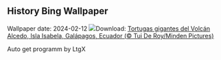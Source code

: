 ## History Bing Wallpaper
Wallpaper date: 2024-02-12
![](https://www.bing.com/th?id=OHR.GiantTortoise_ES-ES0844160920_UHD.jpg&w=1000)Download: [Tortugas gigantes del Volcán Alcedo, Isla Isabela, Galápagos, Ecuador (© Tui De Roy/Minden Pictures)](https://www.bing.com/th?id=OHR.GiantTortoise_ES-ES0844160920_UHD.jpg)

Auto get programm by LtgX
